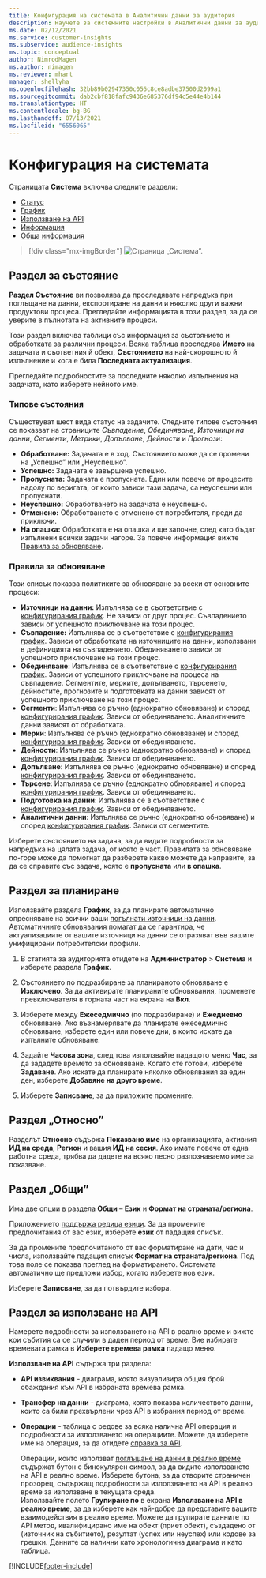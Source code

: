 ```yaml
---
title: Конфигурация на системата в Аналитични данни за аудитория
description: Научете за системните настройки в Аналитични данни за аудитория на Dynamics 365 Customer Insights.
ms.date: 02/12/2021
ms.service: customer-insights
ms.subservice: audience-insights
ms.topic: conceptual
author: NimrodMagen
ms.author: nimagen
ms.reviewer: mhart
manager: shellyha
ms.openlocfilehash: 32bb89b02947350c056c8ce8adbe37500d2099a1
ms.sourcegitcommit: dab2cbf818fafc9436e685376df94c5e44e4b144
ms.translationtype: HT
ms.contentlocale: bg-BG
ms.lasthandoff: 07/13/2021
ms.locfileid: "6556065"
---
```

# <a name="system-configuration"></a>Конфигурация на системата

Страницата **Система** включва следните раздели:
- [Статус](#status-tab)
- [График](#schedule-tab)
- [Използване на API](#api-usage-tab)
- [Информация](#about-tab)
- [Обща информация](#general-tab)

> [!div class="mx-imgBorder"]
> ![Страница „Система”.](media/system-tabs.png "Страница „Система”")

## <a name="status-tab"></a>Раздел за състояние

**Раздел Състояние** ви позволява да проследявате напредъка при поглъщане на данни, експортиране на данни и няколко други важни продуктови процеса. Прегледайте информацията в този раздел, за да се уверите в пълнотата на активните процеси.

Този раздел включва таблици със информация за състоянието и обработката за различни процеси. Всяка таблица проследява **Името** на задачата и съответния й обект, **Състоянието** на най-скорошното й изпълнение и кога е била **Последната актуализация**.

Прегледайте подробностите за последните няколко изпълнения на задачата, като изберете нейното име.

### <a name="status-types"></a>Типове състояния

Съществуват шест вида статус на задачите. Следните типове състояния се показват на страниците *Съвпадение*, *Обединяване*, *Източници на данни*, *Сегменти*, *Метрики*, *Допълване*, *Дейности* и *Прогнози*:

- **Обработване:** Задачата е в ход. Състоянието може да се промени на „Успешно” или „Неуспешно”.
- **Успешно:** Задачата е завършена успешно.
- **Пропусната:** Задачата е пропусната. Един или повече от процесите надолу по веригата, от които зависи тази задача, са неуспешни или пропуснати.
- **Неуспешно:** Обработването на задачата е неуспешно.
- **Отменено:** Обработването е отменено от потребителя, преди да приключи.
- **На опашка:** Обработката е на опашка и ще започне, след като бъдат изпълнени всички задачи нагоре. За повече информация вижте [Правила за обновяване](#refresh-policies).

### <a name="refresh-policies"></a>Правила за обновяване

Този списък показва политиките за обновяване за всеки от основните процеси:

- **Източници на данни:** Изпълнява се в съответствие с [конфигурирания график](#schedule-tab). Не зависи от друг процес. Съвпадението зависи от успешното приключване на този процес.
- **Съвпадение:** Изпълнява се в съответствие с [конфигурирания график](#schedule-tab). Зависи от обработката на източниците на данни, използвани в дефиницията на съвпадението. Обединяването зависи от успешното приключване на този процес.
- **Обединяване**: Изпълнява се в съответствие с [конфигурирания график](#schedule-tab). Зависи от успешното приключване на процеса на съвпадение. Сегментите, мерките, допълването, търсенето, дейностите, прогнозите и подготовката на данни зависят от успешното приключване на този процес.
- **Сегменти**: Изпълнява се ръчно (еднократно обновяване) и според [конфигурирания график](#schedule-tab). Зависи от обединяването. Аналитичните данни зависят от обработката.
- **Мерки**: Изпълнява се ръчно (еднократно обновяване) и според [конфигурирания график](#schedule-tab). Зависи от обединяването.
- **Дейности**: Изпълнява се ръчно (еднократно обновяване) и според [конфигурирания график](#schedule-tab). Зависи от обединяването.
- **Допълване**: Изпълнява се ръчно (еднократно обновяване) и според [конфигурирания график](#schedule-tab). Зависи от обединяването.
- **Търсене**: Изпълнява се ръчно (еднократно обновяване) и според [конфигурирания график](#schedule-tab). Зависи от обединяването.
- **Подготовка на данни**: Изпълнява се в съответствие с [конфигурирания график](#schedule-tab). Зависи от обединяването.
- **Аналитични данни**: Изпълнява се ръчно (еднократно обновяване) и според [конфигурирания график](#schedule-tab). Зависи от сегментите.

Изберете състоянието на задача, за да видите подробности за напредъка на цялата задача, от която е част. Правилата за обновяване по-горе може да помогнат да разберете какво можете да направите, за да се справите със задача, която е **пропусната** или **в опашка**.

## <a name="schedule-tab"></a>Раздел за планиране

Използвайте раздела **График**, за да планирате автоматично опресняване на всички ваши [погълнати източници на данни](data-sources.md). Автоматичните обновявания помагат да се гарантира, че актуализациите от вашите източници на данни се отразяват във вашите унифицирани потребителски профили.

1. В статията за аудиторията отидете на **Администратор** > **Система** и изберете раздела **График**.

2. Състоянието по подразбиране за планираното обновяване е **Изключено**. За да активирате планираните обновявания, променете превключвателя в горната част на екрана на **Вкл**.

3. Изберете между **Ежеседмично** (по подразбиране) и **Ежедневно** обновяване. Ако възнамерявате да планирате ежеседмично обновяване, изберете един или повече дни, в които искате да изпълните обновяване.

4. Задайте **Часова зона**, след това използвайте падащото меню **Час**, за да зададете времето за обновяване. Когато сте готови, изберете **Задаване**. Ако искате да планирате няколко обновявания за един ден, изберете **Добавяне на друго време**.

5. Изберете **Записване**, за да приложите промените.

## <a name="about-tab"></a>Раздел „Относно”

Разделът **Относно** съдържа **Показвано име** на организацията, активния **ИД на среда**, **Регион** и вашия **ИД на сесия**. Ако имате повече от една работна среда, трябва да дадете на всяко лесно разпознаваемо име за показване.

## <a name="general-tab"></a>Раздел „Общи”

Има две опции в раздела **Общи** – **Език** и **Формат на страната/региона**.

Приложението [поддържа редица езици](supported-languages.md). За да промените предпочитания от вас език, изберете **език** от падащия списък.

За да промените предпочитаното от вас форматиране на дати, час и числа, използвайте падащия списък **Формат на страната/региона**. Под това поле се показва преглед на форматирането. Системата автоматично ще предложи избор, когато изберете нов език.

Изберете **Записване**, за да потвърдите избора.

## <a name="api-usage-tab"></a>Раздел за използване на API

Намерете подробности за използването на API в реално време и вижте кои събития са се случили в даден период от време. Вие избирате времевата рамка в **Изберете времева рамка** падащо меню. 

**Използване на API** съдържа три раздела: 
- **API извиквания** - диаграма, която визуализира общия брой обаждания към API в избраната времева рамка.

- **Трансфер на данни** - диаграма, която показва количеството данни, които са били прехвърлени чрез API в избрания период от време.

-  **Операции** - таблица с редове за всяка налична API операция и подробности за използването на операциите. Можете да изберете име на операция, за да отидете [справка за API](https://developer.ci.ai.dynamics.com/api-details#api=CustomerInsights&operation=Get-all-instances).

   Операции, които използват [поглъщане на данни в реално време](real-time-data-ingestion.md) съдържат бутон с бинокулярен символ, за да видите използването на API в реално време. Изберете бутона, за да отворите страничен прозорец, съдържащ подробности за използването на API в реално време за използване в текущата среда.   
   Използвайте полето **Групиране по** в екрана **Използване на API в реално време**, за да изберете как най-добре да представите вашите взаимодействия в реално време. Можете да групирате данните по API метод, квалифицирано име на обект (приет обект), създадено от (източник на събитието), резултат (успех или неуспех) или кодове за грешки. Данните са налични като хронологична диаграма и като таблица.


[!INCLUDE[footer-include](../includes/footer-banner.md)]